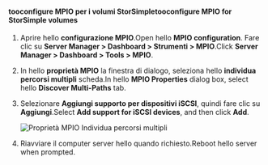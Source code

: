 #### <a name="tooconfigure-mpio-for-storsimple-volumes"></a><span data-ttu-id="845f5-101">tooconfigure MPIO per i volumi StorSimple</span><span class="sxs-lookup"><span data-stu-id="845f5-101">tooconfigure MPIO for StorSimple volumes</span></span>
1. <span data-ttu-id="845f5-102">Aprire hello **configurazione MPIO**.</span><span class="sxs-lookup"><span data-stu-id="845f5-102">Open hello **MPIO configuration**.</span></span> <span data-ttu-id="845f5-103">Fare clic su **Server Manager > Dashboard > Strumenti > MPIO**.</span><span class="sxs-lookup"><span data-stu-id="845f5-103">Click **Server Manager > Dashboard > Tools > MPIO**.</span></span>
2. <span data-ttu-id="845f5-104">In hello **proprietà MPIO** la finestra di dialogo, seleziona hello **individua percorsi multipli** scheda.</span><span class="sxs-lookup"><span data-stu-id="845f5-104">In hello **MPIO Properties** dialog box, select hello **Discover Multi-Paths** tab.</span></span>
3. <span data-ttu-id="845f5-105">Selezionare **Aggiungi supporto per dispositivi iSCSI**, quindi fare clic su **Aggiungi**.</span><span class="sxs-lookup"><span data-stu-id="845f5-105">Select **Add support for iSCSI devices**, and then click **Add**.</span></span>  
   
    ![Proprietà MPIO Individua percorsi multipli](./media/storsimple-configure-mpio-volumes/IC741003.png)
4. <span data-ttu-id="845f5-107">Riavviare il computer server hello quando richiesto.</span><span class="sxs-lookup"><span data-stu-id="845f5-107">Reboot hello server when prompted.</span></span>

